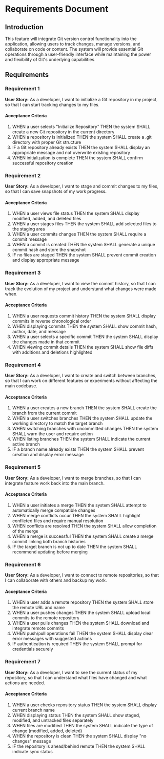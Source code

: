# Requirements Document

## Introduction

This feature will integrate Git version control functionality into the application, allowing users to track changes, manage versions, and collaborate on code or content. The system will provide essential Git operations through a user-friendly interface while maintaining the power and flexibility of Git's underlying capabilities.

## Requirements

### Requirement 1

**User Story:** As a developer, I want to initialize a Git repository in my project, so that I can start tracking changes to my files.

#### Acceptance Criteria

1. WHEN a user selects "Initialize Repository" THEN the system SHALL create a new Git repository in the current directory
2. WHEN a repository is initialized THEN the system SHALL create a .git directory with proper Git structure
3. IF a Git repository already exists THEN the system SHALL display an appropriate message and not overwrite existing repository
4. WHEN initialization is complete THEN the system SHALL confirm successful repository creation

### Requirement 2

**User Story:** As a developer, I want to stage and commit changes to my files, so that I can save snapshots of my work progress.

#### Acceptance Criteria

1. WHEN a user views file status THEN the system SHALL display modified, added, and deleted files
2. WHEN a user stages files THEN the system SHALL add selected files to the staging area
3. WHEN a user commits changes THEN the system SHALL require a commit message
4. WHEN a commit is created THEN the system SHALL generate a unique commit hash and store the snapshot
5. IF no files are staged THEN the system SHALL prevent commit creation and display appropriate message

### Requirement 3

**User Story:** As a developer, I want to view the commit history, so that I can track the evolution of my project and understand what changes were made when.

#### Acceptance Criteria

1. WHEN a user requests commit history THEN the system SHALL display commits in reverse chronological order
2. WHEN displaying commits THEN the system SHALL show commit hash, author, date, and message
3. WHEN a user selects a specific commit THEN the system SHALL display the changes made in that commit
4. WHEN viewing commit details THEN the system SHALL show file diffs with additions and deletions highlighted

### Requirement 4

**User Story:** As a developer, I want to create and switch between branches, so that I can work on different features or experiments without affecting the main codebase.

#### Acceptance Criteria

1. WHEN a user creates a new branch THEN the system SHALL create the branch from the current commit
2. WHEN a user switches branches THEN the system SHALL update the working directory to match the target branch
3. WHEN switching branches with uncommitted changes THEN the system SHALL warn the user and require action
4. WHEN listing branches THEN the system SHALL indicate the current active branch
5. IF a branch name already exists THEN the system SHALL prevent creation and display error message

### Requirement 5

**User Story:** As a developer, I want to merge branches, so that I can integrate feature work back into the main branch.

#### Acceptance Criteria

1. WHEN a user initiates a merge THEN the system SHALL attempt to automatically merge compatible changes
2. WHEN merge conflicts occur THEN the system SHALL highlight conflicted files and require manual resolution
3. WHEN conflicts are resolved THEN the system SHALL allow completion of the merge
4. WHEN a merge is successful THEN the system SHALL create a merge commit linking both branch histories
5. IF the target branch is not up to date THEN the system SHALL recommend updating before merging

### Requirement 6

**User Story:** As a developer, I want to connect to remote repositories, so that I can collaborate with others and backup my work.

#### Acceptance Criteria

1. WHEN a user adds a remote repository THEN the system SHALL store the remote URL and name
2. WHEN a user pushes changes THEN the system SHALL upload local commits to the remote repository
3. WHEN a user pulls changes THEN the system SHALL download and integrate remote commits
4. WHEN push/pull operations fail THEN the system SHALL display clear error messages with suggested actions
5. IF authentication is required THEN the system SHALL prompt for credentials securely

### Requirement 7

**User Story:** As a developer, I want to see the current status of my repository, so that I can understand what files have changed and what actions are needed.

#### Acceptance Criteria

1. WHEN a user checks repository status THEN the system SHALL display current branch name
2. WHEN displaying status THEN the system SHALL show staged, modified, and untracked files separately
3. WHEN files are modified THEN the system SHALL indicate the type of change (modified, added, deleted)
4. WHEN the repository is clean THEN the system SHALL display "no changes" message
5. IF the repository is ahead/behind remote THEN the system SHALL indicate sync status